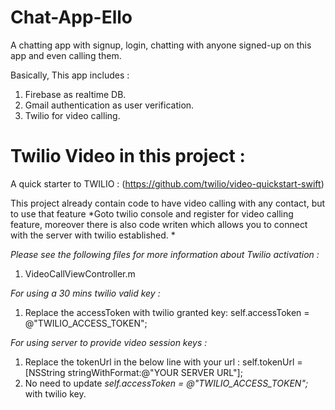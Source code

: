 # Chat-App-Ello
A chatting app with signup, login, chatting with anyone signed-up on this app and even calling them.

Basically, This app includes :

1. Firebase as realtime DB.
2. Gmail authentication as user verification.
3. Twilio for video calling.

# Twilio Video in this project :

A quick starter to TWILIO : (https://github.com/twilio/video-quickstart-swift)

This project already contain code to have video calling with any contact, but to use that feature *Goto twilio console and register for video calling feature, moreover there is also code writen which allows you to connect with the server with twilio established. *

*Please see the following files for more information about Twilio activation :*

1. VideoCallViewController.m

*For using a 30 mins twilio valid key :*
1. Replace the accessToken with twilio granted key:
self.accessToken = @"TWILIO_ACCESS_TOKEN";

*For using server to provide video session keys :*
1. Replace the tokenUrl in the below line with your url :
self.tokenUrl =[NSString stringWithFormat:@"YOUR SERVER URL"];
2. No need to update  *self.accessToken = @"TWILIO_ACCESS_TOKEN";* with twilio key.

